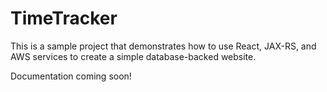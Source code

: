 # TimeTracker
This is a sample project that demonstrates how to use React, JAX-RS, and AWS services to create a simple database-backed website.

Documentation coming soon!
